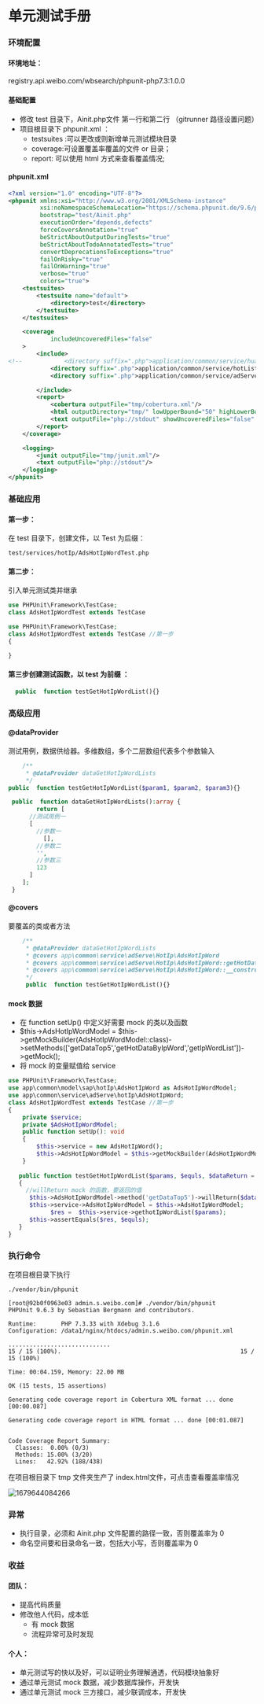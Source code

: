 # 单元测试手册

### 环境配置

#### 环境地址：

registry.api.weibo.com/wbsearch/phpunit-php7.3:1.0.0

#### 基础配置

- 修改 test 目录下，Ainit.php文件 第一行和第二行 （gitrunner 路径设置问题）
- 项目根目录下 phpunit.xml ： 
  - testsuites :可以更改或则新增单元测试模块目录
  - coverage:可设置覆盖率覆盖的文件 or 目录；
  - report: 可以使用 html 方式来查看覆盖情况;

#### phpunit.xml

```xml
<?xml version="1.0" encoding="UTF-8"?>
<phpunit xmlns:xsi="http://www.w3.org/2001/XMLSchema-instance"
         xsi:noNamespaceSchemaLocation="https://schema.phpunit.de/9.6/phpunit.xsd"
         bootstrap="test/Ainit.php"
         executionOrder="depends,defects"
         forceCoversAnnotation="true"
         beStrictAboutOutputDuringTests="true"
         beStrictAboutTodoAnnotatedTests="true"
         convertDeprecationsToExceptions="true"
         failOnRisky="true"
         failOnWarning="true"
         verbose="true"
         colors="true">
    <testsuites>
        <testsuite name="default">
            <directory>test</directory>
        </testsuite>
    </testsuites>

    <coverage
            includeUncoveredFiles="false"
    >
        <include>
<!--            <directory suffix=".php">application/common/service/huati/</directory>-->
            <directory suffix=".php">application/common/service/hotListRush/</directory>
            <directory suffix=".php">application/common/service/adServe/hotIp/</directory>

        </include>
        <report>
            <cobertura outputFile="tmp/cobertura.xml"/>
            <html outputDirectory="tmp/" lowUpperBound="50" highLowerBound="90"/>
            <text outputFile="php://stdout" showUncoveredFiles="false" showOnlySummary="true"/>
        </report>
    </coverage>

    <logging>
        <junit outputFile="tmp/junit.xml"/>
        <text outputFile="php://stdout"/>
    </logging>
</phpunit>

```

### 基础应用

#### 第一步：

在 test 目录下，创建文件，以 Test 为后缀：

```
test/services/hotIp/AdsHotIpWordTest.php
```

#### 第二步：

引入单元测试类并继承

```php
use PHPUnit\Framework\TestCase; 
class AdsHotIpWordTest extends TestCase 
```

```php
use PHPUnit\Framework\TestCase;
class AdsHotIpWordTest extends TestCase //第一步
{

}
```



#### 第三步创建测试函数，以 test 为前缀 ： 

```php
  public  function testGetHotIpWordList(){}
```

### 高级应用

#### @dataProvider  

测试用例，数据供给器。多维数组，多个二层数组代表多个参数输入

```php
    /**
     * @dataProvider dataGetHotIpWordLists
     */
public  function testGetHotIpWordList($param1, $param2, $param3){}
```

```php
 public  function dataGetHotIpWordLists():array {
 		return [
      //测试用例一
      [
        //参数一
      	  [],
        //参数二
        '',
        //参数三
        123
      ]
    ];
 }
```



#### @covers 

要覆盖的类或者方法

```php
    /**
     * @dataProvider dataGetHotIpWordLists
     * @covers app\common\service\adServe\HotIp\AdsHotIpWord
     * @covers app\common\service\adServe\HotIp\AdsHotIpWord::getHotData
     * @covers app\common\service\adServe\HotIp\AdsHotIpWord::__construct
     */
     public  function testGetHotIpWordList(){}
```



#### mock 数据

- 在 function setUp() 中定义好需要 mock 的类以及函数
- $this->AdsHotIpWordModel = $this->getMockBuilder(AdsHotIpWordModel::class)->setMethods(['getDataTop5','getHotDataByIpWord','getIpWordList'])->getMock();
- 将 mock 的变量赋值给 service

```php
use PHPUnit\Framework\TestCase;
use app\common\model\sap\hotIp\AdsHotIpWord as AdsHotIpWordModel;
use app\common\service\adServe\hotIp\AdsHotIpWord;
class AdsHotIpWordTest extends TestCase //第一步
{
    private $service;
    private $AdsHotIpWordModel;
    public function setUp(): void
    {
        $this->service = new AdsHotIpWord();
        $this->AdsHotIpWordModel = $this->getMockBuilder(AdsHotIpWordModel::class)->setMethods(['getDataTop5','getHotDataByIpWord','getIpWordList','getKeyWordDataList'])->getMock();
    }
  
   public function testGetHotIpWordList($params, $equls, $dataReturn = []):void
   {
     //willReturn mock 的函数，要返回的值
      $this->AdsHotIpWordModel->method('getDataTop5')->willReturn($dataReturn['data']);
      $this->service->AdsHotIpWordModel = $this->AdsHotIpWordModel;
			$res =  $this->service->gethotIpWordList($params);
      $this->assertEquals($res, $equls);
   }
}
```

### 执行命令

在项目根目录下执行

```
./vendor/bin/phpunit
```

```
[root@92b0f0963e03 admin.s.weibo.com]# ./vendor/bin/phpunit
PHPUnit 9.6.3 by Sebastian Bergmann and contributors.

Runtime:       PHP 7.3.33 with Xdebug 3.1.6
Configuration: /data1/nginx/htdocs/admin.s.weibo.com/phpunit.xml

.............................                                                   15 / 15 (100%).                                                   15 / 15 (100%)

Time: 00:04.159, Memory: 22.00 MB

OK (15 tests, 15 assertions)

Generating code coverage report in Cobertura XML format ... done [00:00.087]

Generating code coverage report in HTML format ... done [00:01.087]


Code Coverage Report Summary:
  Classes:  0.00% (0/3)
  Methods: 15.00% (3/20)
  Lines:   42.92% (188/438)

```

在项目根目录下 tmp 文件夹生产了 index.html文件，可点击查看覆盖率情况

![1679644084266](/Users/tiechenglong/code/study-note/单元测试/1679644084266.jpg)

### 异常

- 执行目录，必须和 Ainit.php 文件配置的路径一致，否则覆盖率为 0
- 命名空间要和目录命名一致，包括大小写，否则覆盖率为 0

### 收益

#### 团队：

- 提高代码质量
- 修改他人代码，成本低
  - 有 mock 数据
  - 流程异常可及时发现

#### 个人：

- 单元测试写的快以及好，可以证明业务理解通透，代码模块抽象好
- 通过单元测试 mock 数据，减少数据库操作，开发快
- 通过单元测试 mock 三方接口，减少联调成本，开发快
